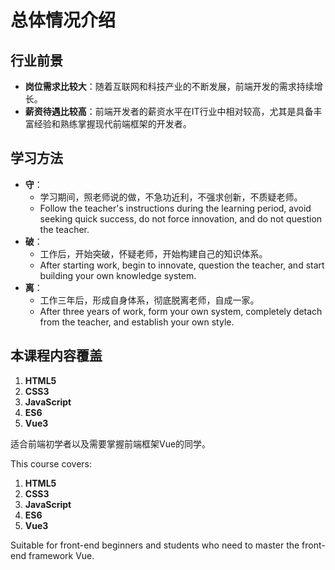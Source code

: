 # 总体情况介绍

## 行业前景

- **岗位需求比较大**：随着互联网和科技产业的不断发展，前端开发的需求持续增长。
- **薪资待遇比较高**：前端开发者的薪资水平在IT行业中相对较高，尤其是具备丰富经验和熟练掌握现代前端框架的开发者。

## 学习方法

- **守**：
  - 学习期间，照老师说的做，不急功近利，不强求创新，不质疑老师。
  - Follow the teacher's instructions during the learning period, avoid seeking quick success, do not force innovation, and do not question the teacher.
- **破**：
  - 工作后，开始突破，怀疑老师，开始构建自己的知识体系。
  - After starting work, begin to innovate, question the teacher, and start building your own knowledge system.
- **离**：
  - 工作三年后，形成自身体系，彻底脱离老师，自成一家。
  - After three years of work, form your own system, completely detach from the teacher, and establish your own style.

## 本课程内容覆盖

1. **HTML5**
2. **CSS3**
3. **JavaScript**
4. **ES6**
5. **Vue3**

适合前端初学者以及需要掌握前端框架Vue的同学。

This course covers:

1. **HTML5**
2. **CSS3**
3. **JavaScript**
4. **ES6**
5. **Vue3**

Suitable for front-end beginners and students who need to master the front-end framework Vue.